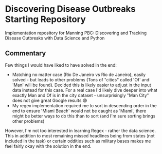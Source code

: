 # Discovering Disease Outbreaks Starting Repository

Implementation repository for Manning PBC: Discovering and Tracking Disease Outbreaks with Data Science and Python

## Commentary

Few things I would have liked to have solved in the end:

- Matching no matter case (Rio De Janeiro vs Rio de Janeiro), easily solved - but leads to other problems (Tons of "cities" called 'Of' and 'Man' will be found). Decided this is likely easier to adjust in the input data instead for this case. For a real case I'd likely dive deeper into what exactly Man and Of is in the city dataset - unsurprisingly "Man City" does not give great Google results 😅
- My regex implementation required me to sort in descending order in the end to ensure 'Miami Beach' would not be caught as 'Miami', there might be better ways to do this than to sort (and I'm sure sorting brings other problems)

However, I'm not too interested in learning Regex - rather the data science. This in addition to most remaining missed headlines being from states (not included in the task) or certain oddities such as military bases makes me feel fairly okay with the solution in the end.
